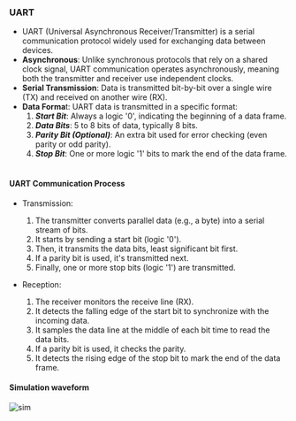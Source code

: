 ### UART
- UART (Universal Asynchronous Receiver/Transmitter) is a serial communication protocol widely used for exchanging data between devices.
- **Asynchronous**: Unlike synchronous protocols that rely on a shared clock signal, UART communication operates asynchronously, meaning both the transmitter and receiver use independent clocks.   
- **Serial Transmission**: Data is transmitted bit-by-bit over a single wire (TX) and received on another wire (RX).   
- **Data Forma**t: UART data is transmitted in a specific format:
  1. ***Start Bit***: Always a logic '0', indicating the beginning of a data frame.
  2. ***Data Bits***: 5 to 8 bits of data, typically 8 bits.
  3. ***Parity Bit (Optional)***: An extra bit used for error checking (even parity or odd parity).
  4. ***Stop Bit***: One or more logic '1' bits to mark the end of the data frame.   

#### UART Communication Process
- Transmission:
  1. The transmitter converts parallel data (e.g., a byte) into a serial stream of bits.
  2. It starts by sending a start bit (logic '0').
  3. Then, it transmits the data bits, least significant bit first.
  4. If a parity bit is used, it's transmitted next.
  5. Finally, one or more stop bits (logic '1') are transmitted.   

- Reception:
  1. The receiver monitors the receive line (RX).
  2. It detects the falling edge of the start bit to synchronize with the incoming data.
  3. It samples the data line at the middle of each bit time to read the data bits.
  4. If a parity bit is used, it checks the parity.
  5. It detects the rising edge of the stop bit to mark the end of the data frame.

#### Simulation waveform

![sim](https://github.com/user-attachments/assets/e2077452-3eea-4bc8-984c-08474afaa501)

